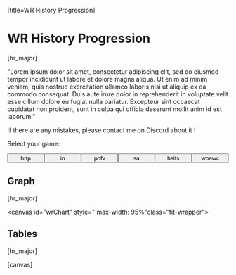 [title=WR History Progression]
# WR History Progression
[hr_major]  

"Lorem ipsum dolor sit amet, consectetur adipiscing elit, sed do eiusmod tempor incididunt ut labore et dolore magna aliqua. Ut enim ad minim veniam, quis nostrud exercitation ullamco laboris nisi ut aliquip ex ea commodo consequat. Duis aute irure dolor in reprehenderit in voluptate velit esse cillum dolore eu fugiat nulla pariatur. Excepteur sint occaecat cupidatat non proident, sunt in culpa qui officia deserunt mollit anim id est laborum."


If there are any mistakes, please contact me on Discord about it !

Select your game: 

<div id="wr-game-buttons" style="background-color: lime; display: flex;">
    <button href="#/wr/th01" data-game="th01" style="width: 100%" id="hrtp">hrtp</button>
    <button href="#/wr/th08" data-game="th08" style="width: 100%" id="in">in</button>
    <button href="#/wr/th09" data-game="th09" style="width: 100%" id="pofv">pofv</button>
    <button href="#/wr/th11" data-game="th11" style="width: 100%" id="sa">sa</button>
    <button href="#/wr/th16" data-game="th16" style="width: 100%" id="hsifs">hsifs</button>
    <button href="#/wr/th17" data-game="th17" style="width: 100%" id="wbawc">wbawc</button>
</div>




## Graph
[hr_major]


<canvas id="wrChart" style=" max-width: 95%"class="fit-wrapper"></canvas>

## Tables
[hr_major]

[canvas]

<section id='main-wr-tables' style="display: grid; justify-items: stretch; justify-content: center;">
<div id="wr-buttons" style="background-color: rgb(3 5 15); display: flex; justify-content: space-between;"></div>
<div id="wr-tables"></div>
</section>
